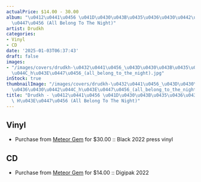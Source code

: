 ```yaml
---
actualPrice: $14.00 - 30.00
album: "\u0412\u0441\u0456 \u041D\u0430\u043B\u0435\u0436\u0430\u0442\u044C H\u043E\
  \u0447\u0456 (All Belong To The Night)"
artist: Drudkh
categories:
- Vinyl
- CD
date: '2025-01-03T06:37:43'
draft: false
images:
- "/images/covers/drudkh-\u0432\u0441\u0456_\u043D\u0430\u043B\u0435\u0436\u0430\u0442\
  \u044C_h\u043E\u0447\u0456_(all_belong_to_the_night).jpg"
inStock: true
thumbnailImage: "/images/covers/drudkh-\u0432\u0441\u0456_\u043D\u0430\u043B\u0435\
  \u0436\u0430\u0442\u044C_h\u043E\u0447\u0456_(all_belong_to_the_night)-thumb.jpg"
title: "Drudkh - \u0412\u0441\u0456 \u041D\u0430\u043B\u0435\u0436\u0430\u0442\u044C\
  \ H\u043E\u0447\u0456 (All Belong To The Night)"
---
```


## Vinyl
* Purchase from [Meteor Gem](https://meteor-gem.com/products/drudkh-всі-належать-hочі-all-belong-to-the-night-lp) for $30.00 :: Black 2022 press vinyl
## CD
* Purchase from [Meteor Gem](https://meteor-gem.com/products/drudkh-всі-належать-hочі-all-belong-to-the-night-cd) for $14.00 :: Digipak 2022
